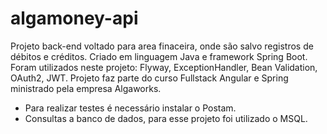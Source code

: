 # algamoney-api
Projeto back-end voltado para area finaceira, onde são salvo registros de débitos e créditos.
Criado em linguagem Java e framework Spring Boot. Foram utilizados neste projeto: Flyway, ExceptionHandler,
Bean Validation, OAuth2, JWT. Projeto faz parte do curso Fullstack Angular e Spring ministrado pela empresa Algaworks.
 - Para realizar testes é necessário instalar o Postam.
 - Consultas a banco de dados, para esse projeto foi utilizado o MSQL.

